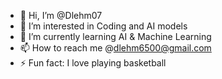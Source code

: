 - 👋 Hi, I’m @Dlehm07
- 👀 I’m interested in Coding and AI models
- 🌱 I’m currently learning AI & Machine Learning
- 📫 How to reach me @dlehm6500@gmail.com
- ⚡ Fun fact: I love playing basketball

<!---
Dlehm07/Dlehm07 is a ✨ special ✨ repository because its `README.md` (this file) appears on your GitHub profile.
You can click the Preview link to take a look at your changes.
--->
